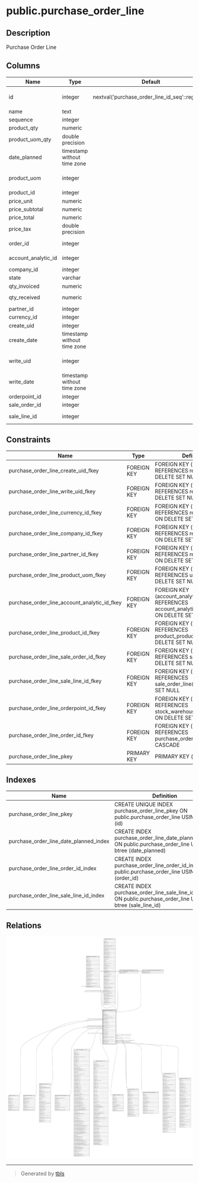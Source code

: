 # public.purchase_order_line

## Description

Purchase Order Line

## Columns

| Name | Type | Default | Nullable | Children | Parents | Comment |
| ---- | ---- | ------- | -------- | -------- | ------- | ------- |
| id | integer | nextval('purchase_order_line_id_seq'::regclass) | false | [public.account_invoice_line](public.account_invoice_line.md) [public.stock_move](public.stock_move.md) [public.account_tax_purchase_order_line_rel](public.account_tax_purchase_order_line_rel.md) [public.account_analytic_tag_purchase_order_line_rel](public.account_analytic_tag_purchase_order_line_rel.md) |  |  |
| name | text |  | false |  |  | Description |
| sequence | integer |  | true |  |  | Sequence |
| product_qty | numeric |  | false |  |  | Quantity |
| product_uom_qty | double precision |  | true |  |  | Total Quantity |
| date_planned | timestamp without time zone |  | false |  |  | Scheduled Date |
| product_uom | integer |  | false |  | [public.uom_uom](public.uom_uom.md) | Product Unit of Measure |
| product_id | integer |  | false |  | [public.product_product](public.product_product.md) | Product |
| price_unit | numeric |  | false |  |  | Unit Price |
| price_subtotal | numeric |  | true |  |  | Subtotal |
| price_total | numeric |  | true |  |  | Total |
| price_tax | double precision |  | true |  |  | Tax |
| order_id | integer |  | false |  | [public.purchase_order](public.purchase_order.md) | Order Reference |
| account_analytic_id | integer |  | true |  | [public.account_analytic_account](public.account_analytic_account.md) | Analytic Account |
| company_id | integer |  | true |  | [public.res_company](public.res_company.md) | Company |
| state | varchar |  | true |  |  | Status |
| qty_invoiced | numeric |  | true |  |  | Billed Qty |
| qty_received | numeric |  | true |  |  | Received Qty |
| partner_id | integer |  | true |  | [public.res_partner](public.res_partner.md) | Partner |
| currency_id | integer |  | true |  | [public.res_currency](public.res_currency.md) | Currency |
| create_uid | integer |  | true |  | [public.res_users](public.res_users.md) | Created by |
| create_date | timestamp without time zone |  | true |  |  | Created on |
| write_uid | integer |  | true |  | [public.res_users](public.res_users.md) | Last Updated by |
| write_date | timestamp without time zone |  | true |  |  | Last Updated on |
| orderpoint_id | integer |  | true |  | [public.stock_warehouse_orderpoint](public.stock_warehouse_orderpoint.md) | Orderpoint |
| sale_order_id | integer |  | true |  | [public.sale_order](public.sale_order.md) | Sale Order |
| sale_line_id | integer |  | true |  | [public.sale_order_line](public.sale_order_line.md) | Origin Sale Item |

## Constraints

| Name | Type | Definition |
| ---- | ---- | ---------- |
| purchase_order_line_create_uid_fkey | FOREIGN KEY | FOREIGN KEY (create_uid) REFERENCES res_users(id) ON DELETE SET NULL |
| purchase_order_line_write_uid_fkey | FOREIGN KEY | FOREIGN KEY (write_uid) REFERENCES res_users(id) ON DELETE SET NULL |
| purchase_order_line_currency_id_fkey | FOREIGN KEY | FOREIGN KEY (currency_id) REFERENCES res_currency(id) ON DELETE SET NULL |
| purchase_order_line_company_id_fkey | FOREIGN KEY | FOREIGN KEY (company_id) REFERENCES res_company(id) ON DELETE SET NULL |
| purchase_order_line_partner_id_fkey | FOREIGN KEY | FOREIGN KEY (partner_id) REFERENCES res_partner(id) ON DELETE SET NULL |
| purchase_order_line_product_uom_fkey | FOREIGN KEY | FOREIGN KEY (product_uom) REFERENCES uom_uom(id) ON DELETE SET NULL |
| purchase_order_line_account_analytic_id_fkey | FOREIGN KEY | FOREIGN KEY (account_analytic_id) REFERENCES account_analytic_account(id) ON DELETE SET NULL |
| purchase_order_line_product_id_fkey | FOREIGN KEY | FOREIGN KEY (product_id) REFERENCES product_product(id) ON DELETE SET NULL |
| purchase_order_line_sale_order_id_fkey | FOREIGN KEY | FOREIGN KEY (sale_order_id) REFERENCES sale_order(id) ON DELETE SET NULL |
| purchase_order_line_sale_line_id_fkey | FOREIGN KEY | FOREIGN KEY (sale_line_id) REFERENCES sale_order_line(id) ON DELETE SET NULL |
| purchase_order_line_orderpoint_id_fkey | FOREIGN KEY | FOREIGN KEY (orderpoint_id) REFERENCES stock_warehouse_orderpoint(id) ON DELETE SET NULL |
| purchase_order_line_order_id_fkey | FOREIGN KEY | FOREIGN KEY (order_id) REFERENCES purchase_order(id) ON DELETE CASCADE |
| purchase_order_line_pkey | PRIMARY KEY | PRIMARY KEY (id) |

## Indexes

| Name | Definition |
| ---- | ---------- |
| purchase_order_line_pkey | CREATE UNIQUE INDEX purchase_order_line_pkey ON public.purchase_order_line USING btree (id) |
| purchase_order_line_date_planned_index | CREATE INDEX purchase_order_line_date_planned_index ON public.purchase_order_line USING btree (date_planned) |
| purchase_order_line_order_id_index | CREATE INDEX purchase_order_line_order_id_index ON public.purchase_order_line USING btree (order_id) |
| purchase_order_line_sale_line_id_index | CREATE INDEX purchase_order_line_sale_line_id_index ON public.purchase_order_line USING btree (sale_line_id) |

## Relations

![er](public.purchase_order_line.svg)

---

> Generated by [tbls](https://github.com/k1LoW/tbls)
